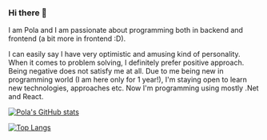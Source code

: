 ### Hi there 👋

I am Pola and I am passionate about programming both in backend and frontend (a bit more in frontend :D).

I can easily say I have very optimistic and amusing kind of personality. When it comes to problem solving, I definitely prefer positive approach. Being negative does not satisfy me at all. Due to me being new in programming world (I am here only for 1 year!), I'm staying open to learn new technologies, approaches etc. Now I'm programming using mostly .Net and React.

[![Pola's GitHub stats](https://github-readme-stats.vercel.app/api?username=PolaJedrecka&theme=synthwave)](https://github.com/PolaJedrecka/github-readme-stats)

[![Top Langs](https://github-readme-stats.vercel.app/api/top-langs/?PolaJedrecka&theme=synthwave&layout=compact)](https://github.com/PolaJedrecka/github-readme-stats)
<!--
**PolaJedrecka/PolaJedrecka** is a ✨ _special_ ✨ repository because its `README.md` (this file) appears on your GitHub profile.

Here are some ideas to get you started:

- 🔭 I’m currently working on ...
- 🌱 I’m currently learning ...
- 👯 I’m looking to collaborate on ...
- 🤔 I’m looking for help with ...
- 💬 Ask me about ...
- 📫 How to reach me: ...
- 😄 Pronouns: ...
- ⚡ Fun fact: ...
-->
